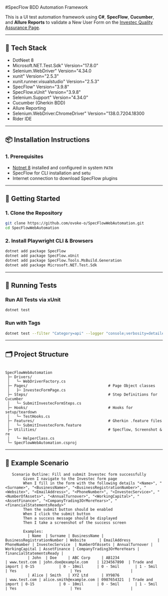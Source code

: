 #SpecFlow BDD Automation Framework

This is a UI test automation framework using **C#**, **SpecFlow**, **Cucumber**, and **Allure Reports** to validate a New User Form on the [Investec Quality Assurance Page](https://www.investec.com/en_za/qa/secondary.html).

---

## 🧰 Tech Stack

- DotNeet 8
- Microsoft.NET.Test.Sdk" Version="17.8.0"
- Selenium.WebDriver" Version="4.34.0
- xunit" Version="2.5.3"
- xunit.runner.visualstudio" Version="2.5.3"
- SpecFlow" Version="3.9.8"
- SpecFlow.xUnit" Version="3.9.8"
- Selenium.Support" Version="4.34.0"
- Cucumber (Gherkin BDD)
- Allure Reporting
- Selenium.WebDriver.ChromeDriver" Version="138.0.7204.18300
- Rider IDE

---

## 📦 Installation Instructions

### 1. Prerequisites

- [Notnet 8](https://dotnet.microsoft.com/en-us/download/dotnet/8.0) installed and configured in system `PATH`
- SpecFlow for  CLI installation and setu
- Internet connection to download SpecFlow plugins

---

## 🚀 Getting Started

### 1. Clone the Repository

```bash
git clone https://github.com/ovoke-o/SpecFlowWebAutomation.git
cd SpecFlowWebAutomation
```

### 2. Install Playwright CLI & Browsers

```bash
dotnet add package SpecFlow
dotnet add package SpecFlow.xUnit
dotnet add package SpecFlow.Tools.MsBuild.Generation
dotnet add package Microsoft.NET.Test.Sdk
```

---

## 🧪 Running Tests

### Run All Tests via xUnit

```bash
dotnet test
```

### Run with Tags

```bash
dotnet test --filter "Category=api" --logger "console;verbosity=detailed"
```

---

## 🗂 Project Structure

```

SpecFlowWebAutomation
 ├─ Drivers/
 │   └─ WebDriverFactory.cs
 ├─ Pages/                                    # Page Object classes
 │   ├─ InvestecFormPage.cs
 ├─ Steps/                                    # Step Definitions for Cucumber
 │   └─ SubmitInvestecFormSteps.cs
 ├─ Hooks/                                    # Hooks for setup/teardown                                                                                                                                                              
 │   └─ TestHooks.cs
 ├─ Features/                                 # Gherkin .feature files
 │   └─ SubmitInvestecForm.feature                  
 ├─ Utilities/                                # Specflow, Screenshot & re                                                                                                                                                            
 │   └─ HelperClass.cs
 └─ SpecFlowWebAutomation.csproj

```

---

## 🧾 Example Scenario

```gherkin
   Scenario Outline: Fill and submit Investec form successfully
        Given I navigate to the Investec form page
        When I fill in the form with the following details "<Name>", "<Surname>", "<BusinessName>", "<BusinessRegistrationNumber>", "<Website>", "<EmailAddress>", "<PhoneNumber>", "<InvestecService>", "<NumberOfAssets>", "<AnnualTurnover>", "<WorkingCapital>", "<AssetFinance>", "<CompanyTrading3OrMoreYears>", "<financialStatementsReady>"
        Then the submit button should be enabled
        When I click the submit button
        Then a success message should be displayed
        Then I take a screenshot of the success screen

        Examples:
          | Name  | Surname | BusinessName | BusinessRegistrationNumber | Website      | EmailAddress            | PhoneNumber | InvestecService  | NumberOfAssets | AnnualTurnover | WorkingCapital | AssetFinance | CompanyTrading3OrMoreYears | financialStatementsReady |
          | John  | Doe     | ABC Corp     | AB1234                     | www.test.com | john.doe@example.com    | 1234567890  | Trade and import | 0-15           | 0 - 10mil      | 0 - 5mil       | 1 - 5mil     | Yes                        | Yes                      |
          | Alice | Smith   | XYZ Ltd      | XY9876                     | www.test.com | alice.smith@example.com | 0987654321  | Trade and import | 0-15           | 0 - 10mil      | 0 - 5mil       | 1 - 5mil     | Yes                        | Yes                      |

```
